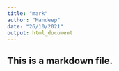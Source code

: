```yaml
---
title: "mark"
author: "Mandeep"
date: "26/10/2021"
output: html_document
---
```

## This is a markdown file.
